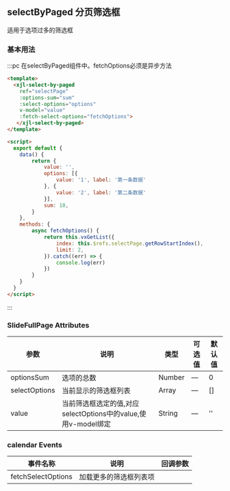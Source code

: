<script>
  import xjlSelectByPaged from 'package/select_by_paged/src/main.vue'
  
  export default {
    data() {
        return {
            value: '',
            options: [{
                value: '1', label: '第一条数据'
            }, {
                value: '2', label: '第二条数据'
            }],
            allOptions: [{
                value: '1', label: '第一条数据'
            }, {
                value: '2', label: '第二条数据'
            }, {
                value: '3', label: '第三条数据'
            }, {
                value: '4', label: '第四条数据'
            }, {
                value: '5', label: '第五条数据'
            }, {
                value: '6', label: '第六条数据'
            },{
                value: '7', label: '第七条数据'
            },{
                value: '8', label: '第八条数据'
            },{
                value: '9', label: '第九条数据'
            }, {
                value: '10', label: '第十条数据'
            }],
            sum: 10,
        }
    },
    components: {
        xjlSelectByPaged
    },
    methods: {
        async fetchOptions() {
            return this.vxGetList({
                index: this.$refs.selectPage.getRowStartIndex(),
                limit: 2,
            }).catch((err) => {
                console.log(err)
            })
        },
        async vxGetList({index, limit}) {
            const getOptions = this.allOptions.slice(index + 1, index + limit + 1)
            this.options = this.options.concat(getOptions) 
        }
    }
  }
</script>

<style>
.select-by-paged-root {
    max-width: 500px;
}
</style>

## selectByPaged 分页筛选框

适用于选项过多的筛选框

### 基本用法

:::pc 在selectByPaged组件中。fetchOptions必须是异步方法
```html
<template>
  <xjl-select-by-paged
    ref="selectPage"
    :options-sum="sum"
    :select-options="options"
    v-model="value"
    :fetch-select-options="fetchOptions">
   </xjl-select-by-paged>
</template>

<script>
  export default {
    data() {
        return {
            value: '',
            options: [{
                value: '1', label: '第一条数据'
            }, {
                value: '2', label: '第二条数据'
            }],
            sum: 10,
        }
    },
    methods: {
        async fetchOptions() {
            return this.vxGetList({
                index: this.$refs.selectPage.getRowStartIndex(),
                limit: 2,
            }).catch((err) => {
                console.log(err)
            })
        }
    }
  }
</script>
```
:::

### SlideFullPage Attributes

| 参数          | 说明            | 类型            | 可选值                 | 默认值   |
|------------- |---------------- |---------------- |---------------------- |-------- |
| optionsSum | 选项的总数 | Number | — | 0 |
| selectOptions | 当前显示的筛选框列表 | Array | — | [] |
| value | 当前筛选框选定的值,对应selectOptions中的value,使用v-model绑定 | String | — | '' |

### calendar Events

| 事件名称          | 说明            | 回调参数
|------------- |---------------- |----------------
| fetchSelectOptions | 加载更多的筛选框列表项 |

